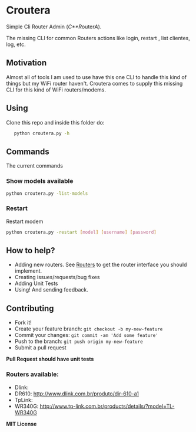 # Croutera
Simple Cli Router Admin (*C**R*outer*A*).

The missing CLI for common Routers actions like login, restart , list clientes, log, etc.

## Motivation
Almost all of tools I am used to use have this one CLI to handle this kind of things but my WiFi router haven't. Croutera comes to supply this missing CLI for this kind of WiFi routers/modems.

## Using
Clone this repo and inside this folder do:
```bash
   python croutera.py -h
```

## Commands
The current commands

### Show models available
```bash
python croutera.py -list-models
```

### Restart
Restart modem
```bash
python croutera.py -restart [model] [username] [password]
```

## How to help?
 - Adding new routers. See [Routers](https://github.com/CristianOliveiraDaRosa/croutera/blob/master/croutera/models/routers.py) to get the router interface you should implement.
 - Creating issues/requests/bug fixes
 - Adding Unit Tests
 - Using! And sending feedback.

## Contributing
 - Fork it!
 - Create your feature branch: `git checkout -b my-new-feature`
 - Commit your changes: `git commit -am 'Add some feature'`
 - Push to the branch: `git push origin my-new-feature`
 - Submit a pull request

**Pull Request should have unit tests**

### Routers available:
 - Dlink: 
  - DR610: http://www.dlink.com.br/produto/dir-610-a1
 - TpLink:
  - WR340G: http://www.tp-link.com.br/products/details/?model=TL-WR340G
 
**MIT License** 

